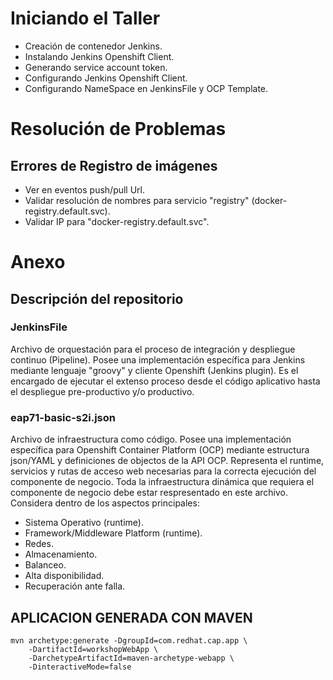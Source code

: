# Iniciando el Taller
- Creación de contenedor Jenkins.
- Instalando Jenkins Openshift Client.
- Generando service account token.
- Configurando Jenkins Openshift Client.
- Configurando NameSpace en JenkinsFile y OCP Template.

# Resolución de Problemas
## Errores de Registro de imágenes
- Ver en eventos push/pull Url.
- Validar resolución de nombres para servicio "registry" (docker-registry.default.svc).
- Validar IP para "docker-registry.default.svc".

# Anexo

## Descripción del repositorio
### JenkinsFile
Archivo de orquestación para el proceso de integración y despliegue continuo (Pipeline). Posee una implementación específica para Jenkins mediante lenguaje "groovy" y cliente Openshift (Jenkins plugin).
Es el encargado de ejecutar el extenso proceso desde el código aplicativo hasta el despliegue pre-productivo y/o productivo.
### eap71-basic-s2i.json
Archivo de infraestructura como código. Posee una implementación específica para Openshift Container Platform (OCP) mediante estructura json/YAML y definiciones de objectos de la API OCP.
Representa el runtime, servicios y rutas de acceso web necesarias para la correcta ejecución del componente de negocio.
Toda la infraestructura dinámica que requiera el componente de negocio debe estar respresentado en este archivo. Considera dentro de los aspectos principales:
- Sistema Operativo (runtime).
- Framework/Middleware Platform (runtime).
- Redes.
- Almacenamiento.
- Balanceo.
- Alta disponibilidad.
- Recuperación ante falla.
## APLICACION GENERADA CON MAVEN
```
mvn archetype:generate -DgroupId=com.redhat.cap.app \
	-DartifactId=workshopWebApp \
	-DarchetypeArtifactId=maven-archetype-webapp \
	-DinteractiveMode=false
```
